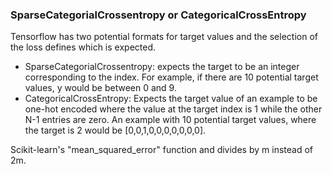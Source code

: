 ### SparseCategorialCrossentropy or CategoricalCrossEntropy
Tensorflow has two potential formats for target values and the selection of the loss defines which is expected.
- SparseCategorialCrossentropy: expects the target to be an integer corresponding to the index. For example, if there are 10 potential target values, y would be between 0 and 9. 
- CategoricalCrossEntropy: Expects the target value of an example to be one-hot encoded where the value at the target index is 1 while the other N-1 entries are zero. An example with 10 potential target values, where the target is 2 would be [0,0,1,0,0,0,0,0,0,0].


Scikit-learn's "mean_squared_error" function and divides by m instead of 2m.

